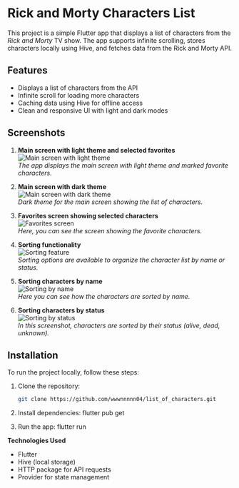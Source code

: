 # Rick and Morty Characters List

This project is a simple Flutter app that displays a list of characters from the *Rick and Morty* TV show. The app supports infinite scrolling, stores characters locally using Hive, and fetches data from the Rick and Morty API.

## Features
- Displays a list of characters from the API
- Infinite scroll for loading more characters
- Caching data using Hive for offline access
- Clean and responsive UI with light and dark modes

## Screenshots

1. **Main screen with light theme and selected favorites**  
   ![Main screen with light theme](assets/screenshots/1.png)  
   *The app displays the main screen with light theme and marked favorite characters.*

2. **Main screen with dark theme**  
   ![Main screen with dark theme](assets/screenshots/2.png)  
   *Dark theme for the main screen showing the list of characters.*

3. **Favorites screen showing selected characters**  
   ![Favorites screen](assets/screenshots/3.png)  
   *Here, you can see the screen showing the favorite characters.*

4. **Sorting functionality**  
   ![Sorting feature](assets/screenshots/4.png)  
   *Sorting options are available to organize the character list by name or status.*

5. **Sorting characters by name**  
   ![Sorting by name](assets/screenshots/5.png)  
   *Here you can see how the characters are sorted by name.*

6. **Sorting characters by status**  
   ![Sorting by status](assets/screenshots/6.png)  
   *In this screenshot, characters are sorted by their status (alive, dead, unknown).*

## Installation

To run the project locally, follow these steps:

1. Clone the repository:
   ```bash
   git clone https://github.com/wwwnnnnn04/list_of_characters.git

2. Install dependencies:
    flutter pub get

3. Run the app:
    flutter run

**Technologies Used**
- Flutter
- Hive (local storage)
- HTTP package for API requests
- Provider for state management